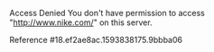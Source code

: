 Access Denied You don't have permission to access "http://www.nike.com/" on this server.

Reference #18.ef2ae8ac.1593838175.9bbba06